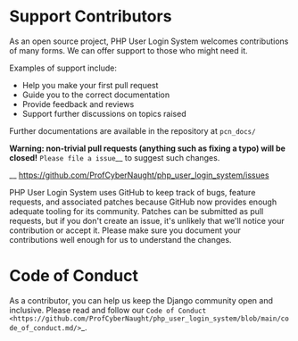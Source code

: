 Support Contributors
====================

As an open source project, PHP User Login System welcomes contributions of many forms. We can offer support to those who might need it.

Examples of support include:

* Help you make your first pull request
* Guide you to the correct documentation
* Provide feedback and reviews
* Support further discussions on topics raised

Further documentations are available in the repository at
``pcn_docs/``

**Warning: non-trivial pull requests (anything such as fixing a typo)
will be closed!** `Please file a issue`__ to suggest such changes.

__ https://github.com/ProfCyberNaught/php_user_login_system/issues

PHP User Login System uses GitHub to keep track of bugs, feature requests, and associated
patches because GitHub now provides enough adequate tooling for its community.
Patches can be submitted as pull requests, but if you don't create an issue,
it's unlikely that we'll notice your contribution or accept it. Please make sure you
document your contributions well enough for us to understand the changes.

Code of Conduct
===============

As a contributor, you can help us keep the Django community open and inclusive.
Please read and follow our `Code of Conduct <https://github.com/ProfCyberNaught/php_user_login_system/blob/main/code_of_conduct.md/>`_.